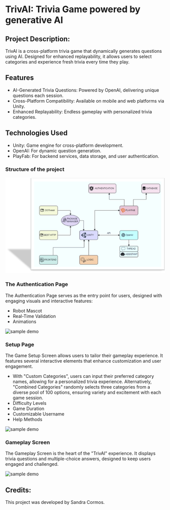 # TrivAI: Trivia Game powered by generative AI

## Project Description:
TrivAI is a cross-platform trivia game that dynamically generates questions using AI. Designed for enhanced replayability, it allows users to select categories and experience fresh trivia every time they play.


## Features
- AI-Generated Trivia Questions: Powered by OpenAI, delivering unique questions each session.
- Cross-Platform Compatibility: Available on mobile and web platforms via Unity.
- Enhanced Replayability: Endless gameplay with personalized trivia categories.

## Technologies Used
- Unity: Game engine for cross-platform development.
- OpenAI: For dynamic question generation.
- PlayFab: For backend services, data storage, and user authentication.

### Structure of the project
![sample demo](structure.png)

### The Authentication Page 
The Authentication Page serves as the entry point for users, designed with engaging visuals and interactive features: 
- Robot Mascot
- Real-Time Validation
- Animations
  
![sample demo](intro.gif)

### Setup Page
The Game Setup Screen allows users to tailor their gameplay experience. It features several interactive elements that enhance customization and user engagement.
- With "Custom Categories", users can input their preferred category names, allowing for a personalized trivia experience. Alternatively, "Combined Categories" randomly selects three categories from a diverse pool of 100 options, ensuring variety and excitement with each game session.
- Difficulty Levels
- Game Duration
- Customizable Username
- Help Methods
  
![sample demo](setup.gif)

### Gameplay Screen 
The Gameplay Screen is the heart of the "TrivAI" experience. It displays trivia questions and multiple-choice answers, designed to keep users engaged and challenged.

![sample demo](questions.gif)

## Credits:
This project was developed by Sandra Cormos.


